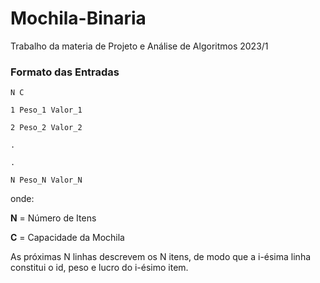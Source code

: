 # Mochila-Binaria
Trabalho da materia de Projeto e Análise de Algoritmos 2023/1 

### Formato das Entradas

```
N C

1 Peso_1 Valor_1

2 Peso_2 Valor_2

.

.

N Peso_N Valor_N
```

onde:

**N** = Número de Itens

**C** = Capacidade da Mochila

As próximas N linhas descrevem os N itens, de modo que a i-ésima linha constitui o id, peso e lucro do i-ésimo item.